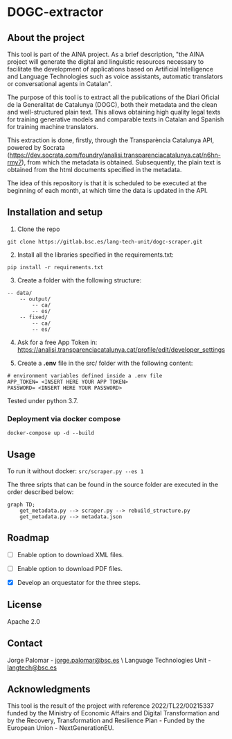 # DOGC-extractor

## About the project
This tool is part of the AINA project. As a brief description, "the AINA project will generate the digital and linguistic resources necessary to facilitate the development of applications based on Artificial Intelligence and Language Technologies such as voice assistants, automatic translators or conversational agents in Catalan".

The purpose of this tool is to extract all the publications of the Diari Oficial de la Generalitat de Catalunya (DOGC), both their metadata and the clean and well-structured plain text. This allows obtaining high quality legal texts for training generative models and comparable texts in Catalan and Spanish for training machine translators.

This extraction is done, firstly, through the Transparència Catalunya API, powered by Socrata (https://dev.socrata.com/foundry/analisi.transparenciacatalunya.cat/n6hn-rmy7), from which the metadata is obtained. Subsequently, the plain text is obtained from the html documents specified in the metadata. 

The idea of this repository is that it is scheduled to be executed at the beginning of each month, at which time the data is updated in the API. 

## Installation and setup
1. Clone the repo
```
git clone https://gitlab.bsc.es/lang-tech-unit/dogc-scraper.git
```
2. Install all the libraries specified in the requirements.txt:
```
pip install -r requirements.txt
```
3. Create a folder with the following structure:
```
-- data/
    -- output/
        -- ca/
        -- es/
    -- fixed/
        -- ca/
        -- es/
```
4. Ask for a free App Token in: https://analisi.transparenciacatalunya.cat/profile/edit/developer_settings

5. Create a **.env** file in the src/ folder with the following content:
```
# environment variables defined inside a .env file
APP_TOKEN= <INSERT HERE YOUR APP TOKEN>
PASSWORD= <INSERT HERE YOUR PASSWORD>
```

Tested under python 3.7.

### Deployment via docker compose
```docker-compose up -d --build```


## Usage
To run it without docker: ```src/scraper.py --es 1```

The three sripts that can be found in the source folder are executed in the order described below:
```mermaid
graph TD;
    get_metadata.py --> scraper.py --> rebuild_structure.py
    get_metadata.py --> metadata.json
```

## Roadmap
- [ ] Enable option to download XML files.
- [ ] Enable option to download PDF files.
- [X] Develop an orquestator for the three steps.


## License
Apache 2.0

## Contact
Jorge Palomar - jorge.palomar@bsc.es \\
Language Technologies Unit - langtech@bsc.es

## Acknowledgments
This tool is the result of the project with reference 2022/TL22/00215337 funded by the Ministry of Economic Affairs and Digital Transformation and by the Recovery, Transformation and Resilience Plan - Funded by the European Union - NextGenerationEU.

